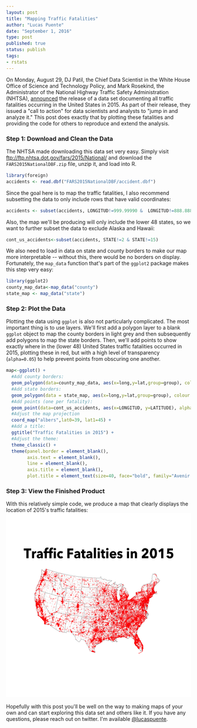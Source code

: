 ```yaml
---
layout: post
title: "Mapping Traffic Fatalities"
author: "Lucas Puente"
date: "September 1, 2016"
type: post
published: true
status: publish
tags:
- rstats
---
```


On Monday, August 29, DJ Patil, the Chief Data Scientist in the White House Office of Science and Technology Policy, and Mark Rosekind, the Administrator of the National Highway Traffic Safety Administration (NHTSA), [announced](https://www.whitehouse.gov/blog/2016/08/29/2015-traffic-fatalities-data-has-just-been-released-call-action-download-and-analyze) the release of a data set documenting all traffic fatalities occurring in the United States in 2015. As part of their release, they issued a "call to action" for data scientists and analysts to "jump in and analyze it." This post does exactly that by plotting these fatalities and providing the code for others to reproduce and extend the analysis.

### Step 1: Download and Clean the Data

The NHTSA made downloading this data set very easy. Simply visit <ftp://ftp.nhtsa.dot.gov/fars/2015/National/> and download the `FARS2015NationalDBF.zip` file, unzip it, and load into R.

``` r
library(foreign)
accidents <- read.dbf("FARS2015NationalDBF/accident.dbf")
```

Since the goal here is to map the traffic fatalities, I also recommend subsetting the data to only include rows that have valid coordinates:

``` r
accidents <- subset(accidents, LONGITUD!=999.99990 &  LONGITUD!=888.88880 & LONGITUD!=777.77770)
```

Also, the map we'll be producing will only include the lower 48 states, so we want to further subset the data to exclude Alaska and Hawaii:

``` r
cont_us_accidents<-subset(accidents, STATE!=2 & STATE!=15)
```

We also need to load in data on state and county borders to make our map more interpretable -- without this, there would be no borders on display. Fortunately, the `map_data` function that's part of the `ggplot2` package makes this step very easy:

``` r
library(ggplot2)
county_map_data<-map_data("county")
state_map <- map_data("state")
```

### Step 2: Plot the Data

Plotting the data using `ggplot` is also not particularly complicated. The most important thing is to use layers. We'll first add a polygon layer to a blank `ggplot` object to map the county borders in light grey and then subsequently add polygons to map the state borders. Then, we'll add points to show exactly where in the (lower 48) United States traffic fatalities occurred in 2015, plotting these in red, but with a high level of transparency (`alpha=0.05`) to help prevent points from obscuring one another.

``` r
map<-ggplot() + 
  #Add county borders:
  geom_polygon(data=county_map_data, aes(x=long,y=lat,group=group), colour = alpha("grey", 1/4), size = 0.2, fill = NA) +
  #Add state borders:
  geom_polygon(data = state_map, aes(x=long,y=lat,group=group), colour = "grey", fill = NA) +
  #Add points (one per fatality):
  geom_point(data=cont_us_accidents, aes(x=LONGITUD, y=LATITUDE), alpha=0.05, size=0.5, col="red") +
  #Adjust the map projection
  coord_map("albers",lat0=39, lat1=45) +
  #Add a title:
  ggtitle("Traffic Fatalities in 2015") +
  #Adjust the theme:
  theme_classic() +
  theme(panel.border = element_blank(),
        axis.text = element_blank(),
        line = element_blank(),
        axis.title = element_blank(),
        plot.title = element_text(size=40, face="bold", family="Avenir Next"))
```
### Step 3: View the Finished Product

With this relatively simple code, we produce a map that clearly displays the location of 2015's traffic fatalities: <img src="https://raw.githubusercontent.com/LucasPuente/lucaspuente.github.io/master/img/Traffic%20Fatalities%20in%202015.png" width="550px" height="500px" />

Hopefully with this post you'll be well on the way to making maps of your own and can start exploring this data set and others like it. If you have any questions, please reach out on twitter. I'm available [@lucaspuente](https://twitter.com/lucaspuente).
